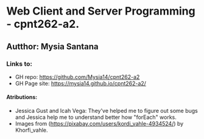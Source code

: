 # Web Client and Server Programming - cpnt262-a2.

## Autthor: Mysia Santana


### Links to:

* GH repo: https://github.com/Mysia14/cpnt262-a2
* GH Page site: https://mysia14.github.io/cpnt262-a2/



#### Atributions:

 - Jessica Gust and Icah Vega: They've helped me to figure out some bugs and Jessica help me to understand better how "forEach" works.
 - Images from (https://pixabay.com/users/kordi_vahle-4934524/) by Khorfi_vahle.
